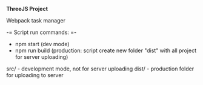 <b>ThreeJS Project</b>

Webpack task manager

-= Script run commands: =-
- npm start (dev mode)
- npm run build (production: script create new folder "dist" with all project for server uploading) 


src/ - development mode, not for server uploading
dist/ - production folder for uploading to server
